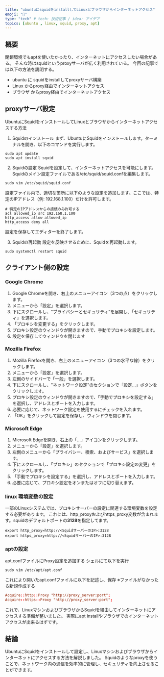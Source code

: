 ```yaml
---
title: "ubuntuにsquidをinstallしてLinuxとブラウザからインターネットアクセス"
emoji: "🪮"
type: "tech" # tech: 技術記事 / idea: アイデア
topics: [ubuntu , linux, squid, proxy, apt]
---
```


## 概要
閉鎖環境でもaptを使いたかったり、インターネットにアクセスしたい場合がある。
そんな時はsquidというproxyサーバが広く利用されている。
今回の記事では以下の方法を説明する。
- ubuntu に squidをinstallしてproxyサーバ構築
- Linux からproxy経由でインターネットアクセス
- ブラウザ からproxy経由でインターネットアクセス

## proxyサーバ設定
UbuntuにSquidをインストールしてLinuxとブラウザからインターネットアクセスする方法

1. Squidのインストール
まず、UbuntuにSquidをインストールします。ターミナルを開き、以下のコマンドを実行します。

```
sudo apt update
sudo apt install squid
```

2. Squidの設定
Squidを設定して、インターネットアクセスを可能にします。Squidのメイン設定ファイルである/etc/squid/squid.confを編集します。

```
sudo vim /etc/squid/squid.conf
```

設定ファイル内で、適切な箇所に以下のような設定を追加します。ここでは、特定のIPアドレス（例: 192.168.1.100）だけを許可します。

```
# 特定のIPアドレスからの接続のみ許可する
acl allowed_ip src 192.168.1.100
http_access allow allowed_ip
http_access deny all
```

設定を保存してエディターを終了します。

3. Squidの再起動
設定を反映させるために、Squidを再起動します。

```
sudo systemctl restart squid
```

## クライアント側の設定

### Google Chrome
1. Google Chromeを開き、右上のメニューアイコン（3つの点）をクリックします。
2. メニューから「設定」を選択します。
3. 下にスクロールし、"プライバシーとセキュリティ"を展開し、「セキュリティ」を選択します。
4. 「プロキシを変更する」をクリックします。
5. プロキシ設定のウィンドウが開きますので、手動でプロキシを設定します。
6. 設定を保存してウィンドウを閉じます

### Mozilla Firefox
1. Mozilla Firefoxを開き、右上のメニューアイコン（3つの水平な線）をクリックします。
2. メニューから「設定」を選択します。
3. 左側のサイドバーで「一般」を選択します。
4. 下にスクロールし、"ネットワーク設定"のセクションで「設定...」ボタンをクリックします。
5. プロキシ設定のウィンドウが開きますので、「手動でプロキシを設定する」を選択し、アドレスとポートを入力します。
6. 必要に応じて、ネットワーク設定を使用するにチェックを入れます。
7. 「OK」をクリックして設定を保存し、ウィンドウを閉じます。

### Microsoft Edge
1. Microsoft Edgeを開き、右上の「...」アイコンをクリックします。
2. メニューから「設定」を選択します。
3. 左側のメニューから「プライバシー、検索、およびサービス」を選択します。
4. 下にスクロールし、「プロキシ」のセクションで「プロキシ設定の変更」をクリックします。
5. 「手動でプロキシを設定する」を選択し、アドレスとポートを入力します。
6. 必要に応じて、プロキシ設定をオンまたはオフに切り替えます。

### linux 環境変数の設定
一部のLinuxシステムでは、プロキシサーバーの設定に関連する環境変数を設定する必要があります。
これには、http_proxyおよびhttps_proxy変数が含まれます。squidのデフォルトポートの**3128**を指定してます。

```
export http_proxy=http://<SquidサーバーのIP>:3128
export https_proxy=http://<SquidサーバーのIP>:3128
```

### aptの設定

apt.confファイルにProxy設定を追加する
シェルにて以下を実行

```
sudo vim /etc/apt/apt.conf
```
これにより開いたapt.confファイルに以下を記述し、保存
※ファイルがなかったら新規作成する

```/etc/apt/apt.conf
Acquire::http::Proxy "http://proxy_server:port";
Acquire::https::Proxy "http://proxy_server:port";
```

これで、LinuxマシンおよびブラウザからSquidを経由してインターネットにアクセスする準備が整いました。
実際にapt installやブラウザでのインターネットアクセスが出来るはずです。

## 結論
UbuntuにSquidをインストールして設定し、Linuxマシンおよびブラウザからインターネットにアクセスする方法を解説しました。
Squidのようなproxyを使うことで、ネットワーク内の通信を効率的に管理し、セキュリティを向上させることができます。
